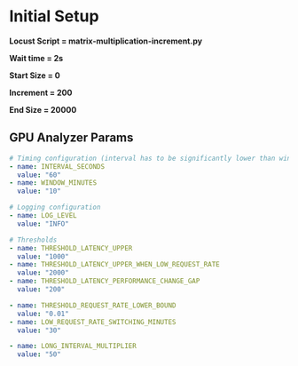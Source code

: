 # Initial Setup
**Locust Script = matrix-multiplication-increment.py**

**Wait time = 2s**

**Start Size = 0**

**Increment = 200**

**End Size = 20000**

## GPU Analyzer Params
```yaml
# Timing configuration (interval has to be significantly lower than window)
- name: INTERVAL_SECONDS
  value: "60"
- name: WINDOW_MINUTES
  value: "10"

# Logging configuration
- name: LOG_LEVEL
  value: "INFO"

# Thresholds
- name: THRESHOLD_LATENCY_UPPER
  value: "1000"
- name: THRESHOLD_LATENCY_UPPER_WHEN_LOW_REQUEST_RATE
  value: "2000"
- name: THRESHOLD_LATENCY_PERFORMANCE_CHANGE_GAP
  value: "200"

- name: THRESHOLD_REQUEST_RATE_LOWER_BOUND
  value: "0.01"
- name: LOW_REQUEST_RATE_SWITCHING_MINUTES
  value: "30"

- name: LONG_INTERVAL_MULTIPLIER
  value: "50"
```